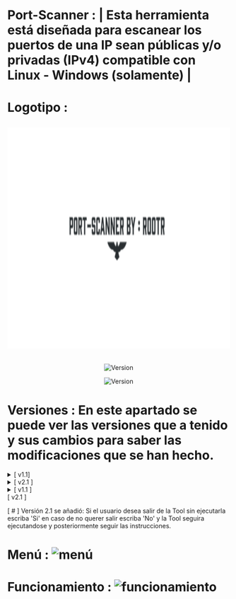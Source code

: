# Port-Scanner : | Esta herramienta está diseñada para escanear los puertos de una IP sean públicas y/o privadas (IPv4) compatible con Linux - Windows (solamente) |

# Logotipo : <p align="center"> <img width="800" height="500" src="https://github.com/Rootteadoorg/Port-Scanner/blob/main/Fotos/logotipo.png"> </pag>

<p align="center"><img width="200px" alt="Version" src="https://img.shields.io/badge/Port-Scanner-green.svg?style=for-the-badge"/></p>
<p align="center"><img width="150px" alt="Version" src="https://img.shields.io/badge/version-1.1-green.svg?style=for-the-badge"/></p>

# Versiones : En este apartado se puede ver las versiones que a tenido y sus cambios para saber las modificaciones que se han hecho.
<details>
  <summary>[ v1.1]</summary>
  <p align="justify">[ # ] Version Oficial esta sería la versión ya lanzada.</p>
</details>
<details>
  <summary>[ v2.1 ]</summary>
  <p align="justify">[ # ] Versión 2.1 se añadió: Si el usuario desea salir de la Tool sin ejecutarla escriba 'Si' en caso de no querer salir escriba 'No' y la Tool seguira ejecutandose y posteriormente seguir las instrucciones.</p>
</details>

</details>
<details>
  <summary>[ v1.1 ]</summary>
  <p green="justify">[ # ] Version Oficial esta sería la versión ya lanzada.</p>
</details>
   <summary>[ v2.1 ]</summary>
  <p green="justify">[ # ] Versión 2.1 se añadió: Si el usuario desea salir de la Tool sin ejecutarla escriba 'Si' en caso de no querer salir escriba 'No' y la Tool seguira ejecutandose y posteriormente seguir las instrucciones.</p>
</details>


# Menú : ![menú](https://github.com/user-attachments/assets/b9630487-ca44-4322-bdce-ec2751e6449f)

# Funcionamiento : ![funcionamiento](https://github.com/user-attachments/assets/ec57d02e-4662-42e5-badc-ec34c8fa5238)


